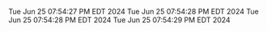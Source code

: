 Tue Jun 25 07:54:27 PM EDT 2024
Tue Jun 25 07:54:28 PM EDT 2024
Tue Jun 25 07:54:28 PM EDT 2024
Tue Jun 25 07:54:29 PM EDT 2024
